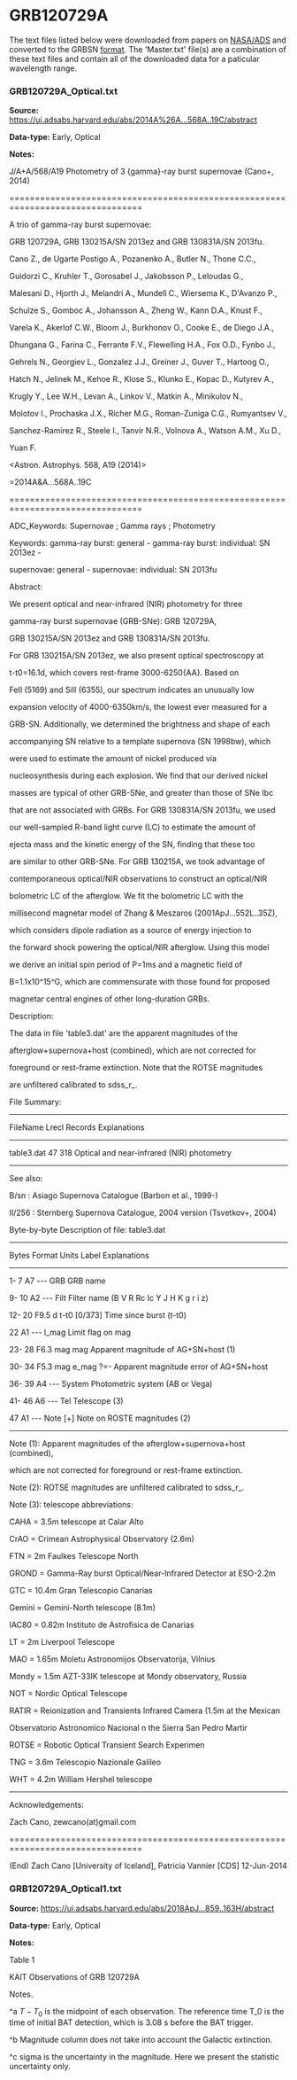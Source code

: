 # GRB120729A


The text files listed below were downloaded from papers on [NASA/ADS](https://ui.adsabs.harvard.edu) and converted to the GRBSN [format](https://github.com/GabrielF98/GRBSNWebtool/tree/master/Webtool/static/SourceData). The 'Master.txt' file(s) are a combination of these text files and contain all of the downloaded data for a paticular wavelength range.

### GRB120729A_Optical.txt


**Source:** https://ui.adsabs.harvard.edu/abs/2014A%26A...568A..19C/abstract

**Data-type:** Early, Optical

**Notes:**

J/A+A/568/A19 Photometry of 3 {gamma}-ray burst supernovae (Cano+, 2014)

================================================================================

A trio of gamma-ray burst supernovae:

GRB 120729A, GRB 130215A/SN 2013ez and GRB 130831A/SN 2013fu.

Cano Z., de Ugarte Postigo A., Pozanenko A., Butler N., Thone C.C.,

Guidorzi C., Kruhler T., Gorosabel J., Jakobsson P., Leloudas G.,

Malesani D., Hjorth J., Melandri A., Mundell C., Wiersema K., D'Avanzo P.,

Schulze S., Gomboc A., Johansson A., Zheng W., Kann D.A., Knust F.,

Varela K., Akerlof C.W., Bloom J., Burkhonov O., Cooke E., de Diego J.A.,

Dhungana G., Farina C., Ferrante F.V., Flewelling H.A., Fox O.D., Fynbo J.,

Gehrels N., Georgiev L., Gonzalez J.J., Greiner J., Guver T., Hartoog O.,

Hatch N., Jelinek M., Kehoe R., Klose S., Klunko E., Kopac D., Kutyrev A.,

Krugly Y., Lee W.H., Levan A., Linkov V., Matkin A., Minikulov N.,

Molotov I., Prochaska J.X., Richer M.G., Roman-Zuniga C.G., Rumyantsev V.,

Sanchez-Ramirez R., Steele I., Tanvir N.R., Volnova A., Watson A.M., Xu D.,

Yuan F.

<Astron. Astrophys. 568, A19 (2014)>

=2014A&A...568A..19C

================================================================================

ADC_Keywords: Supernovae ; Gamma rays ; Photometry

Keywords: gamma-ray burst: general - gamma-ray burst: individual: SN 2013ez -

supernovae: general - supernovae: individual: SN 2013fu



Abstract:

We present optical and near-infrared (NIR) photometry for three

gamma-ray burst supernovae (GRB-SNe): GRB 120729A,

GRB 130215A/SN 2013ez and GRB 130831A/SN 2013fu.

For GRB 130215A/SN 2013ez, we also present optical spectroscopy at

t-t0=16.1d, which covers rest-frame 3000-6250{AA}. Based on

FeII (5169) and SiII (6355), our spectrum indicates an unusually low

expansion velocity of 4000-6350km/s, the lowest ever measured for a

GRB-SN. Additionally, we determined the brightness and shape of each

accompanying SN relative to a template supernova (SN 1998bw), which

were used to estimate the amount of nickel produced via

nucleosynthesis during each explosion. We find that our derived nickel

masses are typical of other GRB-SNe, and greater than those of SNe Ibc

that are not associated with GRBs. For GRB 130831A/SN 2013fu, we used

our well-sampled R-band light curve (LC) to estimate the amount of

ejecta mass and the kinetic energy of the SN, finding that these too

are similar to other GRB-SNe. For GRB 130215A, we took advantage of

contemporaneous optical/NIR observations to construct an optical/NIR

bolometric LC of the afterglow. We fit the bolometric LC with the

millisecond magnetar model of Zhang & Meszaros (2001ApJ...552L..35Z),

which considers dipole radiation as a source of energy injection to

the forward shock powering the optical/NIR afterglow. Using this model

we derive an initial spin period of P=1ms and a magnetic field of

B=1.1x10^15^G, which are commensurate with those found for proposed

magnetar central engines of other long-duration GRBs.



Description:

The data in file 'table3.dat' are the apparent magnitudes of the

afterglow+supernova+host (combined), which are not corrected for

foreground or rest-frame extinction. Note that the ROTSE magnitudes

are unfiltered calibrated to sdss_r_.



File Summary:

--------------------------------------------------------------------------------

FileName Lrecl Records Explanations

--------------------------------------------------------------------------------

table3.dat 47 318 Optical and near-infrared (NIR) photometry

--------------------------------------------------------------------------------



See also:

B/sn : Asiago Supernova Catalogue (Barbon et al., 1999-)

II/256 : Sternberg Supernova Catalogue, 2004 version (Tsvetkov+, 2004)



Byte-by-byte Description of file: table3.dat

--------------------------------------------------------------------------------

Bytes Format Units Label Explanations

--------------------------------------------------------------------------------

1- 7 A7 --- GRB GRB name

9- 10 A2 --- Filt Filter name (B V R Rc Ic Y J H K g r i z)

12- 20 F9.5 d t-t0 [0/373] Time since burst (t-t0)

22 A1 --- l_mag Limit flag on mag

23- 28 F6.3 mag mag Apparent magnitude of AG+SN+host (1)

30- 34 F5.3 mag e_mag ?=- Apparent magnitude error of AG+SN+host

36- 39 A4 --- System Photometric system (AB or Vega)

41- 46 A6 --- Tel Telescope (3)

47 A1 --- Note [+] Note on ROSTE magnitudes (2)

--------------------------------------------------------------------------------

Note (1): Apparent magnitudes of the afterglow+supernova+host (combined),

which are not corrected for foreground or rest-frame extinction.

Note (2): ROTSE magnitudes are unfiltered calibrated to sdss_r_.

Note (3): telescope abbreviations:

CAHA = 3.5m telescope at Calar Alto

CrAO = Crimean Astrophysical Observatory (2.6m)

FTN = 2m Faulkes Telescope North

GROND = Gamma-Ray burst Optical/Near-Infrared Detector at ESO-2.2m

GTC = 10.4m Gran Telescopio Canarias

Gemini = Gemini-North telescope (8.1m)

IAC80 = 0.82m Instituto de Astrofisica de Canarias

LT = 2m Liverpool Telescope

MAO = 1.65m Moletu Astronomijos Observatorija, Vilnius

Mondy = 1.5m AZT-33IK telescope at Mondy observatory, Russia

NOT = Nordic Optical Telescope

RATIR = Reionization and Transients Infrared Camera (1.5m at the Mexican

Observatorio Astronomico Nacional n the Sierra San Pedro Martir

ROTSE = Robotic Optical Transient Search Experimen

TNG = 3.6m Telescopio Nazionale Galileo

WHT = 4.2m William Hershel telescope

--------------------------------------------------------------------------------



Acknowledgements:

Zach Cano, zewcano(at)gmail.com



================================================================================

(End) Zach Cano [University of Iceland], Patricia Vannier [CDS] 12-Jun-2014



### GRB120729A_Optical1.txt


**Source:** https://ui.adsabs.harvard.edu/abs/2018ApJ...859..163H/abstract

**Data-type:** Early, Optical

**Notes:**

Table 1

KAIT Observations of GRB 120729A

Notes.

^a $T-{T}_{0}$ is the midpoint of each observation. The reference time T_0 is the time of initial BAT detection, which is 3.08 s before the BAT trigger.

^b Magnitude column does not take into account the Galactic extinction.

^c sigma is the uncertainty in the magnitude. Here we present the statistic uncertainty only.